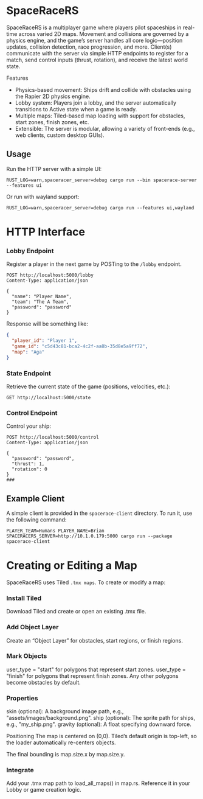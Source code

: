 
# SpaceRaceRS

SpaceRaceRS is a multiplayer game where players pilot spaceships in real-time across varied 2D maps. Movement and collisions
are governed by a physics engine, and the game’s server handles all core logic—position updates, collision detection, 
race progression, and more. Client(s) communicate with the server via simple HTTP endpoints to register for a match,
send control inputs (thrust, rotation), and receive the latest world state.

Features

- Physics-based movement: Ships drift and collide with obstacles using the Rapier 2D physics engine.
- Lobby system: Players join a lobby, and the server automatically transitions to Active state when a game is ready.
- Multiple maps: Tiled-based map loading with support for obstacles, start zones, finish zones, etc.
- Extensible: The server is modular, allowing a variety of front-ends (e.g., web clients, custom desktop GUIs).



## Usage

Run the HTTP server with a simple UI:

```shell
RUST_LOG=warn,spaceracer_server=debug cargo run --bin spacerace-server --features ui
```

Or run with wayland support:

```shell
RUST_LOG=warn,spaceracer_server=debug cargo run --features ui,wayland
```


# HTTP Interface

### Lobby Endpoint 

Register a player in the next game by POSTing to the `/lobby` endpoint.

```http request
POST http://localhost:5000/lobby
Content-Type: application/json

{
  "name": "Player Name",
  "team": "The A Team",
  "password": "password"
}
```

Response will be something like:

```json
{
  "player_id": "Player 1",
  "game_id": "c5d43c81-bca2-4c2f-aa8b-35d8e5a9ff72",
  "map": "Aga"
}
```

### State Endpoint

Retrieve the current state of the game (positions, velocities, etc.):

```http request
GET http://localhost:5000/state
```

### Control Endpoint

Control your ship:
```http request
POST http://localhost:5000/control
Content-Type: application/json

{
  "password": "password",
  "thrust": 1,
  "rotation": 0
}
###
```



## Example Client

A simple client is provided in the `spacerace-client` directory. To run it, use the following command:

```shell
PLAYER_TEAM=Humans PLAYER_NAME=Brian SPACERACERS_SERVER=http://10.1.0.179:5000 cargo run --package spacerace-client
```

# Creating or Editing a Map

SpaceRaceRS uses Tiled `.tmx maps`. To create or modify a map:

### Install Tiled
Download Tiled and create or open an existing .tmx file.

### Add Object Layer
Create an “Object Layer” for obstacles, start regions, or finish regions.

### Mark Objects
    
user_type = "start" for polygons that represent start zones.
user_type = "finish" for polygons that represent finish zones.
Any other polygons become obstacles by default.

### Properties

skin (optional): A background image path, e.g., "assets/images/background.png".
ship (optional): The sprite path for ships, e.g., "my_ship.png".
gravity (optional): A float specifying downward force.

Positioning
The map is centered on (0,0). Tiled’s default origin is top-left, so the loader automatically re-centers objects.

The final bounding is map.size.x by map.size.y.

### Integrate

Add your .tmx map path to load_all_maps() in map.rs.
Reference it in your Lobby or game creation logic.